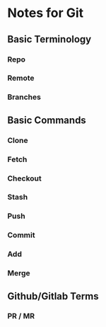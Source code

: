 # Notes for Git

## Basic Terminology

### Repo

### Remote

### Branches

## Basic Commands

### Clone

### Fetch

### Checkout

### Stash

### Push

### Commit

### Add

### Merge

## Github/Gitlab Terms

### PR / MR
